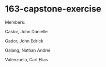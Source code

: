 # 163-capstone-exercise
Members:

Castor, John Danielle

Gador, John Edrick

Galang, Nathan Andrei

Valenzuela, Carl Elias
